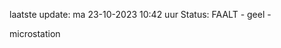 laatste update: 
ma 23-10-2023 10:42   uur 
Status: FAALT - geel - 
<div class="service Y">microstation</div>